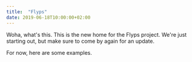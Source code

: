 ```yaml
---
title:  "Flyps"
date: 2019-06-18T10:00:00+02:00
---
```


Woha, what's this. This is the new home for the Flyps project. We're just starting out, but make sure to come by again for an update.

For now, here are some examples.
